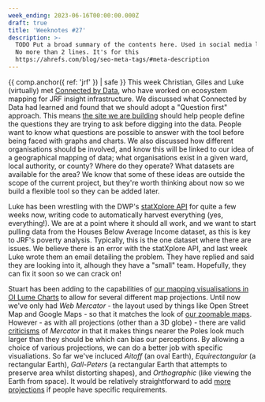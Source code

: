 ```yaml
---
week_ending: 2023-06-16T00:00:00.000Z
draft: true
title: 'Weeknotes #27'
description: >-
  TODO Put a broad summary of the contents here. Used in social media links etc.
  No more than 2 lines. It's for this
  https://ahrefs.com/blog/seo-meta-tags/#meta-description
---
```

{{ comp.anchor({ ref: 'jrf' }) | safe }}
This week Christian, Giles and Luke (virtually) met [Connected by Data](http://connectedbydata.org/), who have worked on ecosystem mapping for JRF insight infrastructure. We discussed what Connected by Data had learned and found that we should adopt a "Question first" approach. This means [the site we are building](https://open-innovations.org/projects/jrf/north-insight-finder/) should help people define the questions they are trying to ask before digging into the data. People want to know what questions are possible to answer with the tool before being faced with graphs and charts. We also discussed how different organisations should be involved, and know this will be linked to our idea of a geographical mapping of data; what organisations exist in a given ward, local authority, or county? Where do they operate? What datasets are available for the area? We know that some of these ideas are outside the scope of the current project, but they're worth thinking about now so we build a flexible tool so they can be added later.

Luke has been wrestling with the DWP's [statXplore API](https://stat-xplore.dwp.gov.uk/webapi/jsf/dataCatalogueExplorer.xhtml) for quite a few weeks now, writing code to automatically harvest everything (yes, everything!). We are at a point where it should all work, and we want to start pulling data from the Houses Below Average Income dataset, as this is key to JRF's poverty analysis. Typically, this is the one dataset where there are issues. We believe there is an error with the statXplore API, and last week Luke wrote them an email detailing the problem. They have replied and said they are looking into it, alhough they have a "small" team. Hopefully, they can fix it soon so we can crack on! 

Stuart has been adding to the capabilities of [our mapping visualisations in OI Lume Charts](https://open-innovations.github.io/oi-lume-charts/samples/map/svg/) to allow for several different map projections. Until now we've only had *Web Mercator* - the layout used by things like Open Street Map and Google Maps - so that it matches the look of [our zoomable maps](https://open-innovations.github.io/oi-lume-charts/samples/map/zoomable/). However - as with all projections (other than a 3D globe) - there are valid [criticisms](https://en.wikipedia.org/wiki/Mercator_projection#Criticism) of *Mercator* in that it makes things nearer the Poles look much larger than they should be which can bias our perceptions. By allowing a choice of various projections, we can do a better job with specific visualiations. So far we've incluced *Aitoff* (an oval Earth), *Equirectangular* (a rectangular Earth), *Gall-Peters* (a rectangular Earth that attempts to preserve area whilst distorting shapes), and *Orthographic* (like viewing the Earth from space). It would be relatively straightforward to add [more projections](https://en.wikipedia.org/wiki/List_of_map_projections) if people have specific requirements.
